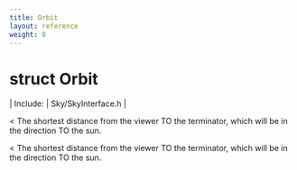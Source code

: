 ```yaml
---
title: Orbit
layout: reference
weight: 0
---
```

struct Orbit
===

| Include: | Sky/SkyInterface.h |

< The shortest distance from the viewer TO the terminator, which will be in the direction TO the sun.
  



< The shortest distance from the viewer TO the terminator, which will be in the direction TO the sun.
  

